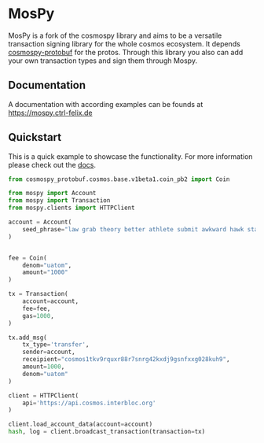 # MosPy
MosPy is a fork of the cosmospy library and aims to be a versatile transaction signing library for the whole cosmos ecosystem.
It depends [cosmospy-protobuf](https://github.com/ctrl-Felix/cosmospy-protobuf) for the protos. Through this library you also can add your own transaction types and sign them through Mospy.

## Documentation
A documentation with according examples can be founds at https://mospy.ctrl-felix.de

## Quickstart
This is a quick example to showcase the functionality. For more information please check out the  [docs](https://mospy.ctrl-felix.de).
```python
from cosmospy_protobuf.cosmos.base.v1beta1.coin_pb2 import Coin

from mospy import Account
from mospy import Transaction
from mospy.clients import HTTPClient

account = Account(
    seed_phrase="law grab theory better athlete submit awkward hawk state wedding wave monkey audit blame fury wood tag rent furnace exotic jeans drift destroy style",
)


fee = Coin(
    denom="uatom",
    amount="1000"
)

tx = Transaction(
    account=account,
    fee=fee,
    gas=1000,
)

tx.add_msg(
    tx_type='transfer',
    sender=account,
    receipient="cosmos1tkv9rquxr88r7snrg42kxdj9gsnfxxg028kuh9",
    amount=1000,
    denom="uatom"
)

client = HTTPClient(
    api='https://api.cosmos.interbloc.org'
)

client.load_account_data(account=account)
hash, log = client.broadcast_transaction(transaction=tx)
```